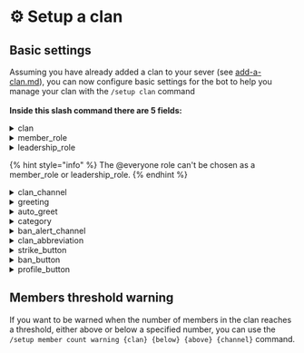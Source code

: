 # ⚙️ Setup a clan

## Basic settings

Assuming you have already added a clan to your sever (see [add-a-clan.md](add-a-clan.md "mention")), you can now configure basic settings for the bot to help you manage your clan with the `/setup clan` command\
\
**Inside this slash command there are 5 fields:**

<details>

<summary>clan</summary>

Obviously the name of the clan you want to setup.

</details>

<details>

<summary>member_role</summary>

Allows you to provide a role every members of your clan will be provided.&#x20;

</details>

<details>

<summary>leadership_role</summary>

Allows you to provide a role every leader/co-leaders of your clan will be provided.&#x20;

</details>

{% hint style="info" %}
The @everyone role can't be chosen as a member\_role or leadership\_role.
{% endhint %}

<details>

<summary>clan_channel</summary>

Set the default channel the bot will write in, to greet the new user for example.

</details>

<details>

<summary>greeting</summary>

Let you choose an embed that the bot will send when a new member join your clan (if they have been linked to discord).

To create an embed, please take a look at [embeds.md](../utility/embeds.md "mention")

</details>

<details>

<summary>auto_greet</summary>

Choose if new members should be greeted each time they join, only the first time or never.

</details>

<details>

<summary>category</summary>

Choose the clan category between General, War and E-Sport.

</details>

<details>

<summary>ban_alert_channel</summary>

Choose in which channel the bot will warn you if someone that have been banned (see [bans.md](../punishment-management/bans.md "mention")) join your clan.

</details>

<details>

<summary>clan_abbreviation</summary>

You can give a nickname to your clan so the members can have it in their name if you choose to activate the rename (see [setup-a-server.md](../server-setups/setup-a-server.md "mention"))

</details>

<details>

<summary>strike_button</summary>

Shows a strike button when someone leave your clan.

</details>

<details>

<summary>ban_button</summary>

Shows a ban button when someone leave your clan, so you can ban them easily after having kicked them.

</details>

<details>

<summary>profile_button</summary>

Shows a profile button when someone join your clan so you can access easily to their in game profile.

</details>

## Members threshold warning

If you want to be warned when the number of members in the clan reaches a threshold, either above or below a specified number, you can use the `/setup member count warning {clan} {below} {above} {channel}` command.
